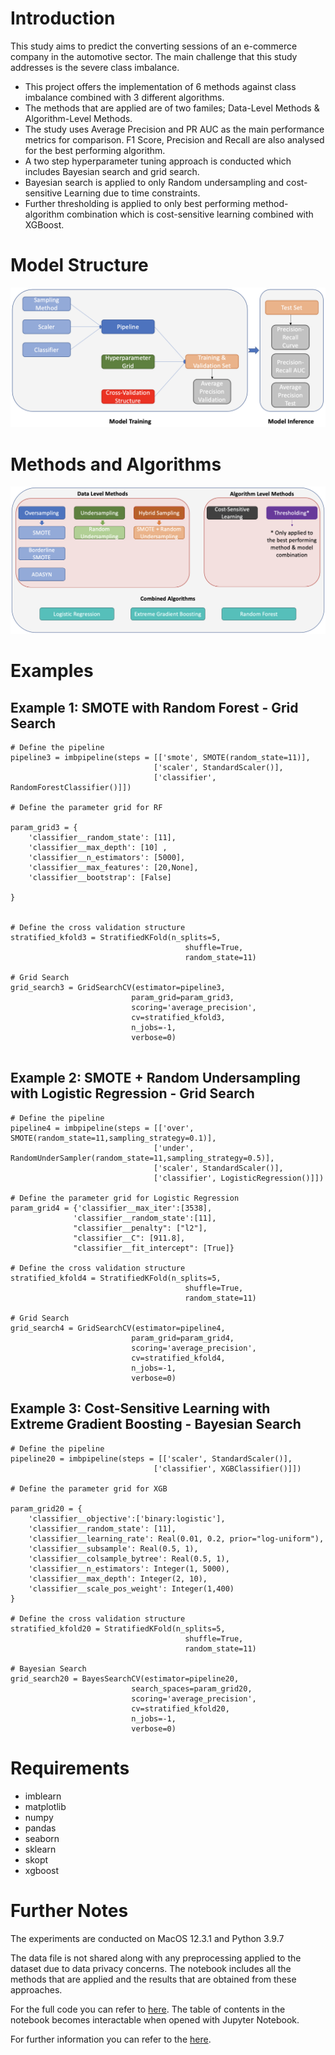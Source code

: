 # Introduction

This study aims to predict the converting sessions of an e-commerce company in the automotive sector. The main challenge that this study addresses is the severe class imbalance.  

* This project offers the implementation of 6 methods against class imbalance combined with 3 different algorithms.
* The methods that are applied are of two familes; Data-Level Methods & Algorithm-Level Methods.
* The study uses Average Precision and PR AUC as the main performance metrics for comparison. F1 Score, Precision and Recall are also analysed for the best performing algorithm.
* A two step hyperparameter tuning approach is conducted which includes Bayesian search and grid search.
* Bayesian search is applied to only Random undersampling and cost-sensitive Learning due to time constraints.
* Further thresholding is applied to only best performing method-algorithm combination which is cost-sensitive learning combined with XGBoost.

# Model Structure

![Model Structure](Model_Structure.png)

# Methods and Algorithms

![Methods Algorithms](Methods_Algorithms.png)

# Examples

## Example 1: SMOTE with Random Forest - Grid Search

```
# Define the pipeline
pipeline3 = imbpipeline(steps = [['smote', SMOTE(random_state=11)],
                                ['scaler', StandardScaler()],
                                ['classifier', RandomForestClassifier()]])

# Define the parameter grid for RF

param_grid3 = {
    'classifier__random_state': [11],
    'classifier__max_depth': [10] ,
    'classifier__n_estimators': [5000],
    'classifier__max_features': [20,None],
    'classifier__bootstrap': [False]
    
}


# Define the cross validation structure
stratified_kfold3 = StratifiedKFold(n_splits=5,
                                       shuffle=True,
                                       random_state=11)

# Grid Search
grid_search3 = GridSearchCV(estimator=pipeline3,
                           param_grid=param_grid3,
                           scoring='average_precision',
                           cv=stratified_kfold3,
                           n_jobs=-1,
                           verbose=0)
                                   
```

## Example 2: SMOTE + Random Undersampling with Logistic Regression - Grid Search

```
# Define the pipeline
pipeline4 = imbpipeline(steps = [['over', SMOTE(random_state=11,sampling_strategy=0.1)],
                                ['under', RandomUnderSampler(random_state=11,sampling_strategy=0.5)],
                                ['scaler', StandardScaler()],
                                ['classifier', LogisticRegression()]])

# Define the parameter grid for Logistic Regression
param_grid4 = {'classifier__max_iter':[3538],
              'classifier__random_state':[11],
              "classifier__penalty": ["l2"],
              "classifier__C": [911.8],
              "classifier__fit_intercept": [True]}

# Define the cross validation structure
stratified_kfold4 = StratifiedKFold(n_splits=5,
                                       shuffle=True,
                                       random_state=11)

# Grid Search
grid_search4 = GridSearchCV(estimator=pipeline4,
                           param_grid=param_grid4,
                           scoring='average_precision',
                           cv=stratified_kfold4,
                           n_jobs=-1,
                           verbose=0)
```

## Example 3: Cost-Sensitive Learning with Extreme Gradient Boosting - Bayesian Search


```
# Define the pipeline
pipeline20 = imbpipeline(steps = [['scaler', StandardScaler()],
                                ['classifier', XGBClassifier()]])

# Define the parameter grid for XGB

param_grid20 = {
    'classifier__objective':['binary:logistic'],
    'classifier__random_state': [11],
    'classifier__learning_rate': Real(0.01, 0.2, prior="log-uniform"),
    'classifier__subsample': Real(0.5, 1),
    'classifier__colsample_bytree': Real(0.5, 1),
    'classifier__n_estimators': Integer(1, 5000),
    'classifier__max_depth': Integer(2, 10),
    'classifier__scale_pos_weight': Integer(1,400)
}

# Define the cross validation structure
stratified_kfold20 = StratifiedKFold(n_splits=5,
                                       shuffle=True,
                                       random_state=11)

# Bayesian Search
grid_search20 = BayesSearchCV(estimator=pipeline20,
                           search_spaces=param_grid20,
                           scoring='average_precision',
                           cv=stratified_kfold20,
                           n_jobs=-1,
                           verbose=0)
```

# Requirements

* imblearn
* matplotlib
* numpy
* pandas
* seaborn
* sklearn
* skopt
* xgboost

# Further Notes

The experiments are conducted on MacOS 12.3.1 and Python 3.9.7

The data file is not shared along with any preprocessing applied to the dataset due to data privacy concerns. The notebook includes all the methods that are applied and the results that are obtained from these approaches.

For the full code you can refer to [here](Thesis_Final.ipynb). The table of contents in the notebook becomes interactable when opened with Jupyter Notebook. 

For further information you can refer to the [here](Thesis_Berkay_Kocak_614468.pdf). 
